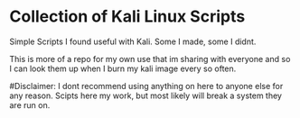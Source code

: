 # Collection of Kali Linux Scripts

Simple Scripts I found useful with Kali. Some I made, some I didnt.

This is more of a repo for my own use that im sharing with everyone and so I can look them up when I burn my kali image every so often.

#Disclaimer: I dont recommend using anything on here to anyone else for any reason. Scipts here my work, but most likely will break a system they are run on.
